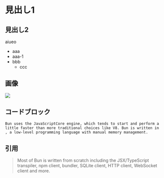 
# 見出し1


## 見出し2


aiueo

- aaa
- aaa-1
- bbb
	- ccc

## 画像


![](https://s3.us-west-2.amazonaws.com/secure.notion-static.com/bdf9c8a5-c7aa-460c-a431-eacde17627a5/Untitled.png?X-Amz-Algorithm=AWS4-HMAC-SHA256&X-Amz-Content-Sha256=UNSIGNED-PAYLOAD&X-Amz-Credential=AKIAT73L2G45EIPT3X45%2F20221028%2Fus-west-2%2Fs3%2Faws4_request&X-Amz-Date=20221028T083229Z&X-Amz-Expires=3600&X-Amz-Signature=271ef25c70f683079166e9929d53ad50b6bfac9599dfdd5dd6750d8c9f3cb63e&X-Amz-SignedHeaders=host&x-id=GetObject)


## コードブロック


```text
Bun uses the JavaScriptCore engine, which tends to start and perform a little faster than more traditional choices like V8. Bun is written in , a low-level programming language with manual memory management.
```


## 引用


> Most of Bun is written from scratch including the JSX/TypeScript transpiler, npm client, bundler, SQLite client, HTTP client, WebSocket client and more.

